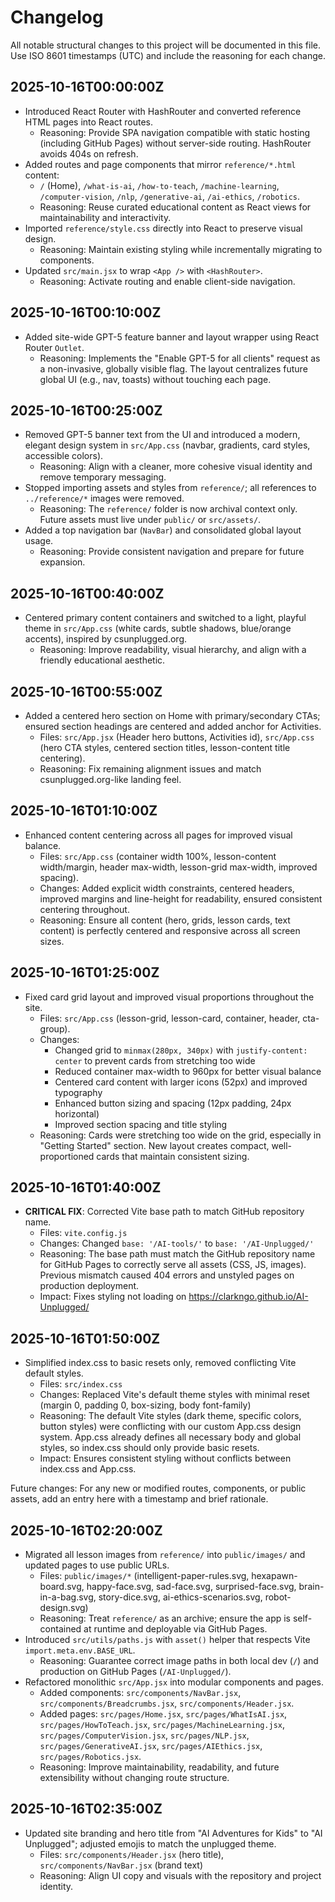 # Changelog

All notable structural changes to this project will be documented in this file. Use ISO 8601 timestamps (UTC) and include the reasoning for each change.

## 2025-10-16T00:00:00Z

- Introduced React Router with HashRouter and converted reference HTML pages into React routes.
  - Reasoning: Provide SPA navigation compatible with static hosting (including GitHub Pages) without server-side routing. HashRouter avoids 404s on refresh.
- Added routes and page components that mirror `reference/*.html` content:
  - `/` (Home), `/what-is-ai`, `/how-to-teach`, `/machine-learning`, `/computer-vision`, `/nlp`, `/generative-ai`, `/ai-ethics`, `/robotics`.
  - Reasoning: Reuse curated educational content as React views for maintainability and interactivity.
- Imported `reference/style.css` directly into React to preserve visual design.
  - Reasoning: Maintain existing styling while incrementally migrating to components.
- Updated `src/main.jsx` to wrap `<App />` with `<HashRouter>`.
  - Reasoning: Activate routing and enable client-side navigation.

## 2025-10-16T00:10:00Z

- Added site-wide GPT-5 feature banner and layout wrapper using React Router `Outlet`.
  - Reasoning: Implements the "Enable GPT-5 for all clients" request as a non-invasive, globally visible flag. The layout centralizes future global UI (e.g., nav, toasts) without touching each page.

## 2025-10-16T00:25:00Z

- Removed GPT-5 banner text from the UI and introduced a modern, elegant design system in `src/App.css` (navbar, gradients, card styles, accessible colors).
  - Reasoning: Align with a cleaner, more cohesive visual identity and remove temporary messaging.
- Stopped importing assets and styles from `reference/`; all references to `../reference/*` images were removed.
  - Reasoning: The `reference/` folder is now archival context only. Future assets must live under `public/` or `src/assets/`.
- Added a top navigation bar (`NavBar`) and consolidated global layout usage.
  - Reasoning: Provide consistent navigation and prepare for future expansion.

## 2025-10-16T00:40:00Z

- Centered primary content containers and switched to a light, playful theme in `src/App.css` (white cards, subtle shadows, blue/orange accents), inspired by csunplugged.org.
  - Reasoning: Improve readability, visual hierarchy, and align with a friendly educational aesthetic.

## 2025-10-16T00:55:00Z

- Added a centered hero section on Home with primary/secondary CTAs; ensured section headings are centered and added anchor for Activities.
  - Files: `src/App.jsx` (Header hero buttons, Activities id), `src/App.css` (hero CTA styles, centered section titles, lesson-content title centering).
  - Reasoning: Fix remaining alignment issues and match csunplugged.org-like landing feel.

## 2025-10-16T01:10:00Z

- Enhanced content centering across all pages for improved visual balance.
  - Files: `src/App.css` (container width 100%, lesson-content width/margin, header max-width, lesson-grid max-width, improved spacing).
  - Changes: Added explicit width constraints, centered headers, improved margins and line-height for readability, ensured consistent centering throughout.
  - Reasoning: Ensure all content (hero, grids, lesson cards, text content) is perfectly centered and responsive across all screen sizes.

## 2025-10-16T01:25:00Z

- Fixed card grid layout and improved visual proportions throughout the site.
  - Files: `src/App.css` (lesson-grid, lesson-card, container, header, cta-group).
  - Changes:
    - Changed grid to `minmax(280px, 340px)` with `justify-content: center` to prevent cards from stretching too wide
    - Reduced container max-width to 960px for better visual balance
    - Centered card content with larger icons (52px) and improved typography
    - Enhanced button sizing and spacing (12px padding, 24px horizontal)
    - Improved section spacing and title styling
  - Reasoning: Cards were stretching too wide on the grid, especially in "Getting Started" section. New layout creates compact, well-proportioned cards that maintain consistent sizing.

## 2025-10-16T01:40:00Z

- **CRITICAL FIX**: Corrected Vite base path to match GitHub repository name.
  - Files: `vite.config.js`
  - Changes: Changed `base: '/AI-tools/'` to `base: '/AI-Unplugged/'`
  - Reasoning: The base path must match the GitHub repository name for GitHub Pages to correctly serve all assets (CSS, JS, images). Previous mismatch caused 404 errors and unstyled pages on production deployment.
  - Impact: Fixes styling not loading on https://clarkngo.github.io/AI-Unplugged/

## 2025-10-16T01:50:00Z

- Simplified index.css to basic resets only, removed conflicting Vite default styles.
  - Files: `src/index.css`
  - Changes: Replaced Vite's default theme styles with minimal reset (margin 0, padding 0, box-sizing, body font-family)
  - Reasoning: The default Vite styles (dark theme, specific colors, button styles) were conflicting with our custom App.css design system. App.css already defines all necessary body and global styles, so index.css should only provide basic resets.
  - Impact: Ensures consistent styling without conflicts between index.css and App.css.

Future changes: For any new or modified routes, components, or public assets, add an entry here with a timestamp and brief rationale.

## 2025-10-16T02:20:00Z

- Migrated all lesson images from `reference/` into `public/images/` and updated pages to use public URLs.
  - Files: `public/images/*` (intelligent-paper-rules.svg, hexapawn-board.svg, happy-face.svg, sad-face.svg, surprised-face.svg, brain-in-a-bag.svg, story-dice.svg, ai-ethics-scenarios.svg, robot-design.svg)
  - Reasoning: Treat `reference/` as an archive; ensure the app is self-contained at runtime and deployable via GitHub Pages.
- Introduced `src/utils/paths.js` with `asset()` helper that respects Vite `import.meta.env.BASE_URL`.
  - Reasoning: Guarantee correct image paths in both local dev (`/`) and production on GitHub Pages (`/AI-Unplugged/`).
- Refactored monolithic `src/App.jsx` into modular components and pages.
  - Added components: `src/components/NavBar.jsx`, `src/components/Breadcrumbs.jsx`, `src/components/Header.jsx`.
  - Added pages: `src/pages/Home.jsx`, `src/pages/WhatIsAI.jsx`, `src/pages/HowToTeach.jsx`, `src/pages/MachineLearning.jsx`, `src/pages/ComputerVision.jsx`, `src/pages/NLP.jsx`, `src/pages/GenerativeAI.jsx`, `src/pages/AIEthics.jsx`, `src/pages/Robotics.jsx`.
  - Reasoning: Improve maintainability, readability, and future extensibility without changing route structure.

## 2025-10-16T02:35:00Z

- Updated site branding and hero title from "AI Adventures for Kids" to "AI Unplugged"; adjusted emojis to match the unplugged theme.
  - Files: `src/components/Header.jsx` (hero title), `src/components/NavBar.jsx` (brand text)
  - Reasoning: Align UI copy and visuals with the repository and project identity.

